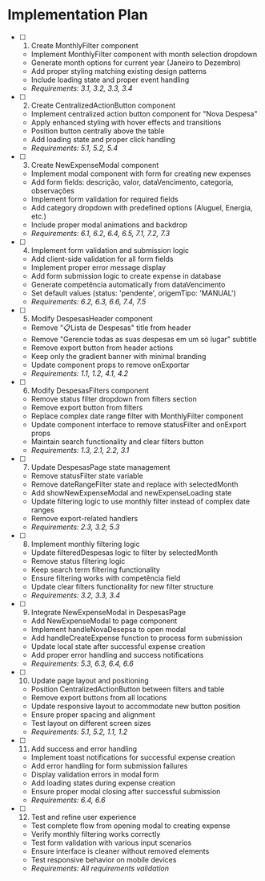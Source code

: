 # Implementation Plan

- [ ] 1. Create MonthlyFilter component
  - Implement MonthlyFilter component with month selection dropdown
  - Generate month options for current year (Janeiro to Dezembro)
  - Add proper styling matching existing design patterns
  - Include loading state and proper event handling
  - _Requirements: 3.1, 3.2, 3.3, 3.4_

- [ ] 2. Create CentralizedActionButton component
  - Implement centralized action button component for "Nova Despesa"
  - Apply enhanced styling with hover effects and transitions
  - Position button centrally above the table
  - Add loading state and proper click handling
  - _Requirements: 5.1, 5.2, 5.4_

- [ ] 3. Create NewExpenseModal component
  - Implement modal component with form for creating new expenses
  - Add form fields: descrição, valor, dataVencimento, categoria, observações
  - Implement form validation for required fields
  - Add category dropdown with predefined options (Aluguel, Energia, etc.)
  - Include proper modal animations and backdrop
  - _Requirements: 6.1, 6.2, 6.4, 6.5, 7.1, 7.2, 7.3_

- [ ] 4. Implement form validation and submission logic
  - Add client-side validation for all form fields
  - Implement proper error message display
  - Add form submission logic to create expense in database
  - Generate competência automatically from dataVencimento
  - Set default values (status: 'pendente', origemTipo: 'MANUAL')
  - _Requirements: 6.2, 6.3, 6.6, 7.4, 7.5_

- [ ] 5. Modify DespesasHeader component
  - Remove "📋Lista de Despesas" title from header
  - Remove "Gerencie todas as suas despesas em um só lugar" subtitle
  - Remove export button from header actions
  - Keep only the gradient banner with minimal branding
  - Update component props to remove onExportar
  - _Requirements: 1.1, 1.2, 4.1, 4.2_

- [ ] 6. Modify DespesasFilters component
  - Remove status filter dropdown from filters section
  - Remove export button from filters
  - Replace complex date range filter with MonthlyFilter component
  - Update component interface to remove statusFilter and onExport props
  - Maintain search functionality and clear filters button
  - _Requirements: 1.3, 2.1, 2.2, 3.1_

- [ ] 7. Update DespesasPage state management
  - Remove statusFilter state variable
  - Remove dateRangeFilter state and replace with selectedMonth
  - Add showNewExpenseModal and newExpenseLoading state
  - Update filtering logic to use monthly filter instead of complex date ranges
  - Remove export-related handlers
  - _Requirements: 2.3, 3.2, 5.3_

- [ ] 8. Implement monthly filtering logic
  - Update filteredDespesas logic to filter by selectedMonth
  - Remove status filtering logic
  - Keep search term filtering functionality
  - Ensure filtering works with competência field
  - Update clear filters functionality for new filter structure
  - _Requirements: 3.2, 3.3, 3.4_

- [ ] 9. Integrate NewExpenseModal in DespesasPage
  - Add NewExpenseModal to page component
  - Implement handleNovaDesepsa to open modal
  - Add handleCreateExpense function to process form submission
  - Update local state after successful expense creation
  - Add proper error handling and success notifications
  - _Requirements: 5.3, 6.3, 6.4, 6.6_

- [ ] 10. Update page layout and positioning
  - Position CentralizedActionButton between filters and table
  - Remove export buttons from all locations
  - Update responsive layout to accommodate new button position
  - Ensure proper spacing and alignment
  - Test layout on different screen sizes
  - _Requirements: 5.1, 5.2, 1.1, 1.2_

- [ ] 11. Add success and error handling
  - Implement toast notifications for successful expense creation
  - Add error handling for form submission failures
  - Display validation errors in modal form
  - Add loading states during expense creation
  - Ensure proper modal closing after successful submission
  - _Requirements: 6.4, 6.6_

- [ ] 12. Test and refine user experience
  - Test complete flow from opening modal to creating expense
  - Verify monthly filtering works correctly
  - Test form validation with various input scenarios
  - Ensure interface is cleaner without removed elements
  - Test responsive behavior on mobile devices
  - _Requirements: All requirements validation_